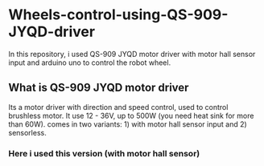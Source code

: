 # Wheels-control-using-QS-909-JYQD-driver
In this repository, i used QS-909 JYQD motor driver with motor hall sensor input and arduino uno to control the robot wheel.

## What is QS-909 JYQD motor driver
Its a motor driver with direction and speed control, used to control brushless motor. It use 12 - 36V, up to 500W (you need heat sink for more than 60W). comes in two variants: 1) with motor hall sensor input and 2) sensorless.

### Here i used this version (with motor hall sensor)
